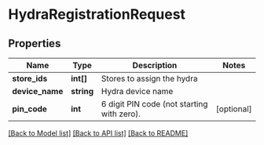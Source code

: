 # HydraRegistrationRequest

## Properties
Name | Type | Description | Notes
------------ | ------------- | ------------- | -------------
**store_ids** | **int[]** | Stores to assign the hydra | 
**device_name** | **string** | Hydra device name | 
**pin_code** | **int** | 6 digit PIN code (not starting with zero). | [optional] 

[[Back to Model list]](../README.md#documentation-for-models) [[Back to API list]](../README.md#documentation-for-api-endpoints) [[Back to README]](../README.md)


